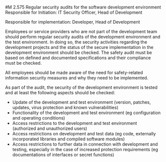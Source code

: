 #M 2.575 Regular security audits for the software development environment
Responsible for Initiation: IT Security Officer, Head of Development

Responsible for implementation: Developer, Head of Development

Employees or service providers who are not part of the development team should perform regular security audits of the development environment and the test environment. In doing so, the security activities regarding the development projects and the status of the secure implementation in the development environment should be checked. The safety audit must be based on defined and documented specifications and their compliance must be checked.

All employees should be made aware of the need for safety-related information security measures and why they need to be implemented.

As part of the audit, the security of the development environment is tested and at least the following aspects should be checked:

* Update of the development and test environment (version, patches, updates, virus protection and known vulnerabilities)
* Functionality of the development and test environment (eg configuration and operating conditions)
* Access restrictions to the development and test environment (authorized and unauthorized users)
* Access restrictions on development and test data (eg code, externally incorporated libraries and compiled software modules)
* Access restrictions to further data in connection with development and testing, especially in the case of increased protection requirements (eg documentations of interfaces or secret functions)




